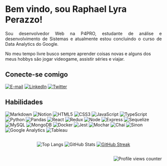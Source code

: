# Bem vindo, sou Raphael Lyra Perazzo!
<p align="justify">
Sou desenvolvedor Web na P4PRO, estudante de análise e desenvolvimento de Sistemas e atualmente estou concluindo o curso de Data Analytics do Google. 
</p>
<p>No meu tempo livre busco sempre aprender coisas novas e alguns dos meus hobbys são jogar videogame, assistir séries e viajar.</p>


## Conecte-se comigo

[![E-mail](https://img.shields.io/badge/Email-000?style=for-the-badge&logo=gmail&logoColor=0E76A8&color:FFF)](raphael.perazzo@gmail.com)
[![LinkedIn](https://img.shields.io/badge/LinkedIn-000?style=for-the-badge&logo=linkedin&logoColor=0E76A8)](https://www.linkedin.com/in/lpraphael/)
[![Twitter](https://img.shields.io/badge/Twitter-000?style=for-the-badge&logo=twitter)](https://twitter.com/RaphaelPerazzo)

## Habilidades
![Markdown](https://img.shields.io/badge/Markdown-000?style=for-the-badge&logo=markdown)
![Notion](https://img.shields.io/badge/Notion-000?style=for-the-badge&logo=Notion)
![HTML5](https://img.shields.io/badge/HTML5-000?style=for-the-badge&logo=html5)
![CSS3](https://img.shields.io/badge/CSS3-000?style=for-the-badge&logo=css3&logoColor=264CE4)
![JavaScript](https://img.shields.io/badge/JavaScript-000?style=for-the-badge&logo=javascript)
![TypeScript](https://img.shields.io/badge/TypeScript-000?style=for-the-badge&logo=typescript)
![Python](https://img.shields.io/badge/Python-000?style=for-the-badge&logo=python)
![Pandas](https://img.shields.io/badge/Pandas-000?style=for-the-badge&logo=Pandas)
![React](https://img.shields.io/badge/React-000?style=for-the-badge&logo=react)
![Redux](https://img.shields.io/badge/Redux-000?style=for-the-badge&logo=redux)
![Node](https://img.shields.io/badge/Node-000?style=for-the-badge&logo=node.js)
![Express](https://img.shields.io/badge/Express-000?style=for-the-badge&logo=express)
![Sequelize](https://img.shields.io/badge/Sequelize-000?style=for-the-badge&logo=Sequelize)
![MySQL](https://img.shields.io/badge/MySQL-000?style=for-the-badge&logo=MySQL)
![MongoDB](https://img.shields.io/badge/MongoDB-000?style=for-the-badge&logo=mongodb)
![Docker](https://img.shields.io/badge/Docker-000?style=for-the-badge&logo=docker)
![Jest](https://img.shields.io/badge/Jest-000?style=for-the-badge&logo=Jest)
![Mochar](https://img.shields.io/badge/Mocha.js-000?style=for-the-badge&logo=Mocha)
![Chai](https://img.shields.io/badge/Chai.js-000?style=for-the-badge&logo=Chai)
![Sinon](https://img.shields.io/badge/Sinon.js-000?style=for-the-badge&logo=Sinon)
![Google Analytics](https://img.shields.io/badge/Google%20Analytics-000?style=for-the-badge&logo=google%20analytics)
![Tableau](https://img.shields.io/badge/Tableau-000?style=for-the-badge&logo=Tableau)


##

<div align=center>

![Top Langs](https://github-readme-stats-git-masterrstaa-rickstaa.vercel.app/api/top-langs/?username=lpraphael&&layout=compact&bg_color=000&border_color=30A3DC&title_color=E94D5F&text_color=FFF)
![GitHub Stats](https://github-readme-stats.vercel.app/api?username=lpraphael&theme=transparent&bg_color=000&border_color=30A3DC&show_icons=true&icon_color=30A3DC&title_color=E94D5F&text_color=FFF)
[![GitHub Streak](https://streak-stats.demolab.com/?user=lpraphael&&theme=highcontrast&background=000&border=30A3DC&dates=FFF)](https://git.io/streak-stats)

##
<div align="right">

![Profile views counter](https://komarev.com/ghpvc/?username=lpraphael&&style=flat-square)










